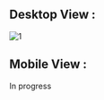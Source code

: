 ## Desktop View : 
![1](https://user-images.githubusercontent.com/65951872/165821118-b6032762-a2ea-40fa-ad40-95b88b0f75ae.png)
## Mobile View : 
In progress
